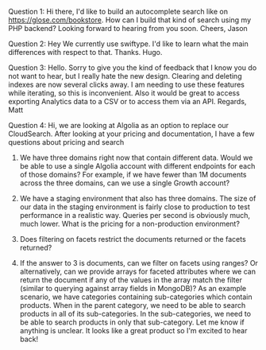 Question 1:
Hi there,
I'd like to build an autocomplete search like on https://glose.com/bookstore. How can I build that kind of search using my PHP backend?
Looking forward to hearing from you soon.
Cheers,
Jason

Question 2:
Hey
We currently use swiftype. I'd like to learn what the main differences with respect to that.
Thanks. Hugo.

Question 3:
Hello.
Sorry to give you the kind of feedback that I know you do not want to
hear, but I really hate the new design. Clearing and deleting indexes
are now several clicks away. I am needing to use these features while
iterating, so this is inconvenient.
Also it would be great to access exporting Analytics data to a CSV or to access them via an API.
Regards,
Matt

Question 4:
Hi, we are looking at Algolia as an option to replace our CloudSearch. After looking at your pricing and documentation, I have a few questions about pricing and search

1. We have three domains right now that contain different data. Would we be able to use a single Algolia account with different endpoints for each of those domains? For example, if we have fewer than 1M documents across the three domains, can we use a single Growth account?

2. We have a staging environment that also has three domains. The size of our data in the staging environment is fairly close to production to test performance in a realistic way. Queries per second is obviously much, much lower. What is the pricing for a non-production environment?

3. Does filtering on facets restrict the documents returned or the facets returned?

4. If the answer to 3 is documents, can we filter on facets using ranges? Or alternatively, can we provide arrays for faceted attributes where we can return the document if any of the values in the array match the filter (similar to querying against array fields in MongoDB)? As an example scenario, we have categories containing sub-categories which contain products. When in the parent category, we need to be able to search products in all of its sub-categories. In the sub-categories, we need to be able to search products in only that sub-category.
Let me know if anything is unclear. It looks like a great product so I'm excited to hear back!
